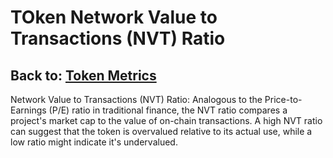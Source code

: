 # TOken Network Value to Transactions (NVT) Ratio

## Back to: [Token Metrics](token_metrics)

Network Value to Transactions (NVT) Ratio: Analogous to the Price-to-Earnings (P/E) ratio in traditional finance, the NVT ratio compares a project's market cap to the value of on-chain transactions. A high NVT ratio can suggest that the token is overvalued relative to its actual use, while a low ratio might indicate it's undervalued.


